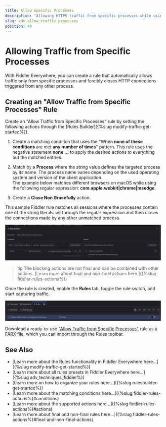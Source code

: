 ```yaml
---
title: Allow Specific Processes
description: "Allowing HTTPS traffic from specific processes while using Fiddler's rules."
slug: adv_allow_traffic_processes
position: 40
---
```


# Allowing Traffic from Specific Processes

With Fiddler Everywhere, you can create a rule that automatically allows traffic only from specific processes and forcibly closes HTTP connections triggered from any other process.

## Creating an "Allow Traffic from Specific Processes" Rule

Create an "Allow Traffic from Specific Processes" rule by setting the following actions through the [Rules Builder]({%slug modify-traffic-get-started%}).

1. Create a matching condition that uses the "When **none of these conditions** are met **any number of times**" pattern. This rule uses the negative statement **none ...** to apply the desired actions to everything but the matched entries.

1. Match by a **Process** where the string value defines the targeted process by its name. The process name varies depending on the used operating system and version of the client application.<br/>The example below matches different browsers on macOS while using the following regular expression: **com\.apple\.webkit|chrome|msedge**.

1. Create a **Close Non Gracefully** action.

This sample Fiddler rule matches all sessions where the processes contain one of the string literals set through the regular expression and then closes the connections made by any other unmatched process.

![Creating "Allow Traffic from Specific Processes" rule](../../images/advanced/adv-allow-only-specific-processes.png)

>tip The blocking actions are not final and can be combined with other actions. [Learn more about final and non-final actions here.]({%slug fiddler-rules-actions%})

Once the rule is created, enable the **Rules** tab, toggle the rule switch, and start capturing traffic.

![Activating the "Allow Traffic from Specific Processes" rule](../../images/advanced/adv-allow-only-specific-processes-active.png)

Download a ready-to-use <a href="https://github.com/telerik/fiddler-everywhere/tree/master/rules/allow-traffic-only-from-specific-processes/" target="_blank">"Allow Traffic from Specific Processes"</a> rule as a FARX file, which you can import through the Rules toolbar.

## See Also

* [Learn more about the Rules functionality in Fiddler Everywhere here...]({%slug modify-traffic-get-started%})
* [Learn more about all rules presets in Fiddler Everywhere here...]({%slug adv_techniques_fiddler%})
* [Learn more on how to organize your rules here...]({%slug rulesbuilder-get-started%})
* [Learn more about the matching conditions here...]({%slug fiddler-rules-actions%}#conditions)
* [Learn more about the supported actions here...]({%slug fiddler-rules-actions%}#actions)
* [Learn more about final and non-final rules here...]({%slug fiddler-rules-actions%}#final-and-non-final-actions)